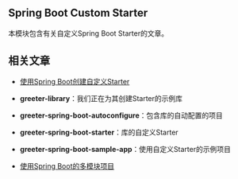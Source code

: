 ## Spring Boot Custom Starter

本模块包含有关自定义Spring Boot Starter的文章。

## 相关文章

+ [使用Spring Boot创建自定义Starter](http://tu-yucheng.github.io/springboot/2023/05/11/spring-boot-custom-starter.html)

+ **greeter-library**：我们正在为其创建Starter的示例库

+ **greeter-spring-boot-autoconfigure**：包含库的自动配置的项目

+ **greeter-spring-boot-starter**：库的自定义Starter

+ **greeter-spring-boot-sample-app**：使用自定义Starter的示例项目

+ [使用Spring Boot的多模块项目](http://tu-yucheng.github.io/springboot/2023/05/11/spring-boot-multiple-modules.html)